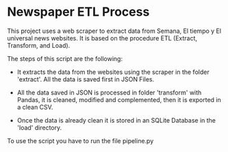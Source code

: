 # Newspaper ETL Process

This project uses a web scraper to extract data from Semana, El tiempo y El universal news websites. It is based on the procedure ETL (Extract, Transform, and Load).

The steps of this script are the following:

* It extracts the data from the websites using the scraper in the folder 'extract'. All the data is saved first in JSON Files.

* All the data saved in JSON is processed in folder 'transform' with Pandas, it is cleaned, modified and complemented, then it is exported in a clean CSV.

* Once the data is already clean it is stored in an SQLite Database in the 'load' directory.

To use the script you have to run the file pipeline.py
